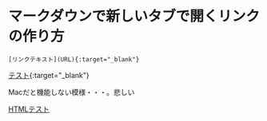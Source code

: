 # マークダウンで新しいタブで開くリンクの作り方

`[リンクテキスト](URL){:target="_blank"}`

[テスト](http://tauplank.hatenablog.com/entry/2016/11/26/095110){:target="_blank"}

Macだと機能しない模様・・・。悲しい

<a href="http://tauplank.hatenablog.com/entry/2016/11/26/095110" target="_blank">HTMLテスト</a>
